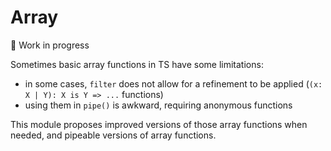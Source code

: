 # Array

🚧 Work in progress

Sometimes basic array functions in TS have some limitations:
* in some cases, `filter` does not allow for a refinement to be applied (`(x: X | Y): X is Y => ...` functions)
* using them in `pipe()` is awkward, requiring anonymous functions

This module proposes improved versions of those array functions when needed, and pipeable versions of array functions.
